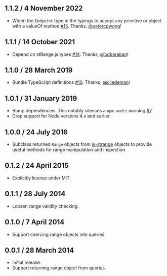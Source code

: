 ## 1.1.2 / 4 November 2022

* Widen the `Endpoint` type in the typings to accept any primitive or object
  with a valueOf method [#15]. Thanks, [@petercpwong]!

## 1.1.1 / 14 October 2021

* Depend on stRange.js types [#14]. Thanks, [@bdbaraban]!

## 1.1.0 / 28 March 2019

* Bundle TypeScript definitions [#10]. Thanks, [@cliedeman]!

## 1.0.1 / 31 January 2019

* Bump dependencies. This notably silences a `npm audit` warning [#7].
* Drop support for Node versions 4.x and earlier.

## 1.0.0 / 24 July 2016

* Subclass returned `Range` objects from [js-strange] objects to provide
  useful methods for range manipulation and inspection.

## 0.1.2 / 24 April 2015

* Explicitly license under MIT.

## 0.1.1 / 28 July 2014

* Loosen range validity checking.

## 0.1.0 / 7 April 2014

* Support coercing range objects into queries.

## 0.0.1 / 28 March 2014

* Initial release.
* Support returning range object from queries.

[@bdbaraban]: https://github.com/bdbaraban
[@cliedeman]: https://github.com/cliedeman
[@petercpwong]: https://github.com/petercpwong
[js-strange]: https://github.com/moll/js-strange
[#7]: https://github.com/WhoopInc/node-pg-range/issues/7
[#10]: https://github.com/WhoopInc/node-pg-range/issues/10
[#14]: https://github.com/WhoopInc/node-pg-range/issues/14
[#15]: https://github.com/WhoopInc/node-pg-range/pull/15
